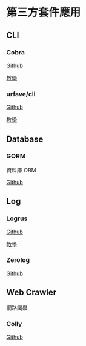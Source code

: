 # 第三方套件應用

## CLI

### Cobra

[Github](https://github.com/spf13/cobra)

[教學](Cobra)

### urfave/cli

[Github](https://github.com/urfave/cli)

[教學](CLI)

## Database

### GORM

資料庫 ORM

[Github](https://github.com/jinzhu/gorm)

## Log

### Logrus

[Github](https://github.com/Sirupsen/logrus)

[教學](Logrus)

### Zerolog

[Github](https://github.com/rs/zerolog)

## Web Crawler

網路爬蟲

### Colly

[Github](https://github.com/gocolly/colly)
